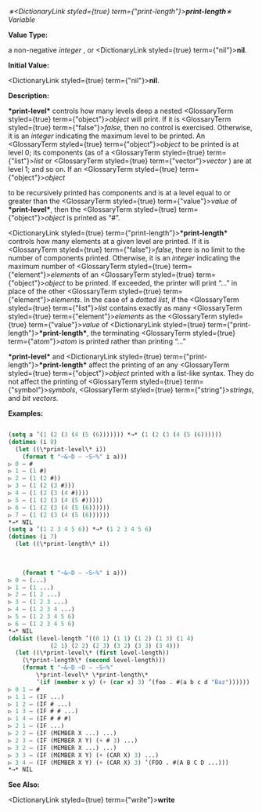 *∗<DictionaryLink styled={true} term={"print-length"}><b>*print-length*</b></DictionaryLink>∗ Variable* 



**Value Type:** 



a non-negative *integer* , or <DictionaryLink styled={true} term={"nil"}><b>nil</b></DictionaryLink>. 



**Initial Value:** 



<DictionaryLink styled={true} term={"nil"}><b>nil</b></DictionaryLink>. 



**Description:** 



**\*print-level\*** controls how many levels deep a nested <GlossaryTerm styled={true} term={"object"}><i>object</i></GlossaryTerm> will print. If it is <GlossaryTerm styled={true} term={"false"}><i>false</i></GlossaryTerm>, then no control is exercised. Otherwise, it is an *integer* indicating the maximum level to be printed. An <GlossaryTerm styled={true} term={"object"}><i>object</i></GlossaryTerm> to be printed is at level 0; its components (as of a <GlossaryTerm styled={true} term={"list"}><i>list</i></GlossaryTerm> or <GlossaryTerm styled={true} term={"vector"}><i>vector</i></GlossaryTerm> ) are at level 1; and so on. If an <GlossaryTerm styled={true} term={"object"}><i>object</i></GlossaryTerm> 



to be recursively printed has components and is at a level equal to or greater than the <GlossaryTerm styled={true} term={"value"}><i>value</i></GlossaryTerm> of **\*print-level\***, then the <GlossaryTerm styled={true} term={"object"}><i>object</i></GlossaryTerm> is printed as “#”. 



<DictionaryLink styled={true} term={"print-length"}><b>\*print-length\*</b></DictionaryLink> controls how many elements at a given level are printed. If it is <GlossaryTerm styled={true} term={"false"}><i>false</i></GlossaryTerm>, there is no limit to the number of components printed. Otherwise, it is an *integer* indicating the maximum number of <GlossaryTerm styled={true} term={"element"}><i>elements</i></GlossaryTerm> of an <GlossaryTerm styled={true} term={"object"}><i>object</i></GlossaryTerm> to be printed. If exceeded, the printer will print “...” in place of the other <GlossaryTerm styled={true} term={"element"}><i>elements</i></GlossaryTerm>. In the case of a *dotted list*, if the <GlossaryTerm styled={true} term={"list"}><i>list</i></GlossaryTerm> contains exactly as many <GlossaryTerm styled={true} term={"element"}><i>elements</i></GlossaryTerm> as the <GlossaryTerm styled={true} term={"value"}><i>value</i></GlossaryTerm> of <DictionaryLink styled={true} term={"print-length"}><b>\*print-length\*</b></DictionaryLink>, the terminating <GlossaryTerm styled={true} term={"atom"}><i>atom</i></GlossaryTerm> is printed rather than printing “...” 



**\*print-level\*** and <DictionaryLink styled={true} term={"print-length"}><b>\*print-length\*</b></DictionaryLink> affect the printing of an any <GlossaryTerm styled={true} term={"object"}><i>object</i></GlossaryTerm> printed with a list-like syntax. They do not affect the printing of <GlossaryTerm styled={true} term={"symbol"}><i>symbols</i></GlossaryTerm>, <GlossaryTerm styled={true} term={"string"}><i>strings</i></GlossaryTerm>, and *bit vectors*. 



**Examples:**
```lisp

(setq a ’(1 (2 (3 (4 (5 (6))))))) *→* (1 (2 (3 (4 (5 (6)))))) 
(dotimes (i 8) 
  (let ((\*print-level\* i)) 
    (format t "~&~D – ~S~%" i a))) 
▷ 0 – # 
▷ 1 – (1 #) 
▷ 2 – (1 (2 #)) 
▷ 3 – (1 (2 (3 #))) 
▷ 4 – (1 (2 (3 (4 #)))) 
▷ 5 – (1 (2 (3 (4 (5 #))))) 
▷ 6 – (1 (2 (3 (4 (5 (6)))))) 
▷ 7 – (1 (2 (3 (4 (5 (6)))))) 
*→* NIL 
(setq a ’(1 2 3 4 5 6)) *→* (1 2 3 4 5 6) 
(dotimes (i 7) 
  (let ((\*print-length\* i)) 

    
    
    (format t "~&~D – ~S~%" i a))) 
▷ 0 – (...) 
▷ 1 – (1 ...) 
▷ 2 – (1 2 ...) 
▷ 3 – (1 2 3 ...) 
▷ 4 – (1 2 3 4 ...) 
▷ 5 – (1 2 3 4 5 6) 
▷ 6 – (1 2 3 4 5 6) 
*→* NIL 
(dolist (level-length ’((0 1) (1 1) (1 2) (1 3) (1 4) 
			(2 1) (2 2) (2 3) (3 2) (3 3) (3 4))) 
  (let ((\*print-level\* (first level-length)) 
	(\*print-length\* (second level-length))) 
    (format t "~&~D ~D – ~S~%" 
	    \*print-level\* \*print-length\* 
	    ’(if (member x y) (+ (car x) 3) ’(foo . #(a b c d "Baz")))))) 
▷ 0 1 – # 
▷ 1 1 – (IF ...) 
▷ 1 2 – (IF # ...) 
▷ 1 3 – (IF # # ...) 
▷ 1 4 – (IF # # #) 
▷ 2 1 – (IF ...) 
▷ 2 2 – (IF (MEMBER X ...) ...) 
▷ 2 3 – (IF (MEMBER X Y) (+ # 3) ...) 
▷ 3 2 – (IF (MEMBER X ...) ...) 
▷ 3 3 – (IF (MEMBER X Y) (+ (CAR X) 3) ...) 
▷ 3 4 – (IF (MEMBER X Y) (+ (CAR X) 3) ’(FOO . #(A B C D ...))) 
*→* NIL 

```
**See Also:** 



<DictionaryLink styled={true} term={"write"}><b>write</b></DictionaryLink> 



